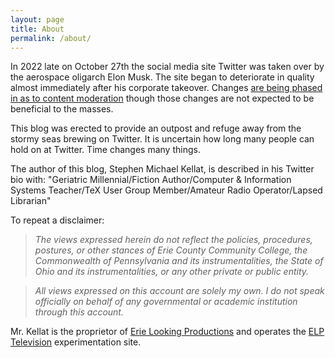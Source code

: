 ```yaml
---
layout: page
title: About
permalink: /about/
---
```


In 2022 late on October 27th the social media site Twitter was taken over by the aerospace oligarch Elon Musk.  The site began to deteriorate in quality almost immediately after his corporate takeover.  Changes [are being phased in as to content moderation](http://web.archive.org/web/20221028230533/https://www.bbc.com/news/business-63428848) though those changes are not expected to be beneficial to the masses.  

This blog was erected to provide an outpost and refuge away from the stormy seas brewing on Twitter.  It is uncertain how long many people can hold on at Twitter.  Time changes many things.

The author of this blog, Stephen Michael Kellat, is described in his Twitter bio with: "Geriatric Millennial/Fiction Author/Computer & Information Systems Teacher/TeX User Group Member/Amateur Radio Operator/Lapsed Librarian"

To repeat a disclaimer:  

>*The views expressed herein do not reflect the policies, procedures, postures, or other stances of Erie County Community College, the Commonwealth of Pennsylvania and its instrumentalities, the State of Ohio and its instrumentalities, or any other private or public entity.*  

>*All views expressed on this account are solely my own.  I do not speak officially on behalf of any governmental or academic institution through this account.*  

Mr. Kellat is the proprietor of [Erie Looking Productions](https://erielookingproductions.info/) and operates the [ELP Television](https://coyote.works/) experimentation site.  


